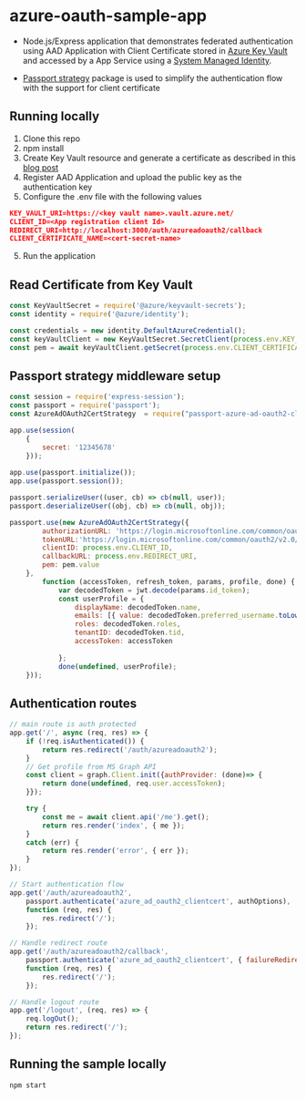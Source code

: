# azure-oauth-sample-app


- Node.js/Express application that demonstrates federated authentication using AAD Application with Client Certificate stored in [Azure Key Vault](https://docs.microsoft.com/en-us/azure/key-vault/general/overview) and accessed by a App Service using a [System Managed Identity](https://docs.microsoft.com/en-us/azure/active-directory/managed-identities-azure-resources/overview).

- [Passport strategy](https://www.npmjs.com/package/passport-azure-ad-oauth2-clientcert) package is used to simplify the authentication flow with the support for client certificate


## Running locally
1. Clone this repo
2. npm install
2. Create Key Vault resource and generate a certificate as described in this [blog post](https://nirvana.schwartzman.info/wordpress/2020/09/05/authenticate-using-client-certificate-and-system-managed-identity/)
3. Register AAD Application and upload the public key as the authentication key
4. Configure the .env file with the following values

```JSON
KEY_VAULT_URI=https://<key vault name>.vault.azure.net/
CLIENT_ID=<App registration client Id>
REDIRECT_URI=http://localhost:3000/auth/azureadoauth2/callback
CLIENT_CERTIFICATE_NAME=<cert-secret-name>
```
5. Run the application

## Read Certificate from Key Vault
``` javascript
const KeyVaultSecret = require('@azure/keyvault-secrets');
const identity = require('@azure/identity');

const credentials = new identity.DefaultAzureCredential();
const keyVaultClient = new KeyVaultSecret.SecretClient(process.env.KEY_VAULT_URI, credentials);
const pem = await keyVaultClient.getSecret(process.env.CLIENT_CERTIFICATE_NAME);    
```

## Passport strategy middleware setup

```javascript
const session = require('express-session');
const passport = require('passport');
const AzureAdOAuth2CertStrategy  = require("passport-azure-ad-oauth2-clientcert");

app.use(session(
    {
        secret: '12345678'
    }));
    
app.use(passport.initialize());
app.use(passport.session());

passport.serializeUser((user, cb) => cb(null, user));
passport.deserializeUser((obj, cb) => cb(null, obj));

passport.use(new AzureAdOAuth2CertStrategy({
        authorizationURL: 'https://login.microsoftonline.com/common/oauth2/v2.0/authorize',
        tokenURL:'https://login.microsoftonline.com/common/oauth2/v2.0/token',
        clientID: process.env.CLIENT_ID,
        callbackURL: process.env.REDIRECT_URI,
        pem: pem.value
    },
        function (accessToken, refresh_token, params, profile, done) {
            var decodedToken = jwt.decode(params.id_token);
            const userProfile = {
                displayName: decodedToken.name,
                emails: [{ value: decodedToken.preferred_username.toLowerCase() }],
                roles: decodedToken.roles,
                tenantID: decodedToken.tid,
                accessToken: accessToken
                
            };
            done(undefined, userProfile);
    }));    

```
## Authentication routes

```javascript
// main route is auth protected
app.get('/', async (req, res) => {
    if (!req.isAuthenticated()) {
        return res.redirect('/auth/azureadoauth2');
    }
    // Get profile from MS Graph API
    const client = graph.Client.init({authProvider: (done)=> {
        return done(undefined, req.user.accessToken);
    }});

    try {
        const me = await client.api('/me').get();
        return res.render('index', { me });
    }
    catch (err) {
        return res.render('error', { err });
    }
});

// Start authentication flow
app.get('/auth/azureadoauth2',
    passport.authenticate('azure_ad_oauth2_clientcert', authOptions),
    function (req, res) {
        res.redirect('/');
    });

// Handle redirect route
app.get('/auth/azureadoauth2/callback',
    passport.authenticate('azure_ad_oauth2_clientcert', { failureRedirect: '/login' }),
    function (req, res) {
        res.redirect('/');
    });

// Handle logout route
app.get('/logout', (req, res) => {
    req.logOut();
    return res.redirect('/');
});

```

## Running the sample locally

```
npm start
```






